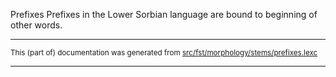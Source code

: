Prefixes
Prefixes in the Lower Sorbian language are bound to beginning of other words.

* * *

<small>This (part of) documentation was generated from [src/fst/morphology/stems/prefixes.lexc](https://github.com/giellalt/lang-dsb/blob/main/src/fst/morphology/stems/prefixes.lexc)</small>

---

